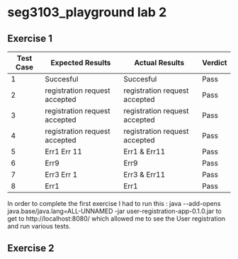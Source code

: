 # seg3103_playground lab 2



## Exercise 1


| Test Case | Expected Results             | Actual Results              | Verdict |
|-----------|------------------------------|-----------------------------|---------|
| 1         | Succesful                    |          Succesful            | Pass    |
| 2         | registration request accepted | registration request accepted | Pass    |
| 3         | registration request accepted | registration request accepted | Pass    |
| 4         | registration request accepted | registration request accepted | Pass    |
| 5         | Err1 Err 11                   | Err1 & Err11                 | Pass    |
| 6         | Err9                         | Err9                         | Pass    |
| 7         | Err3 Err 1                   | Err3 & Err11                 | Pass    |
| 8         | Err1                         | Err1                         | Pass    |


In order to complete the first exercise I had to run this : java --add-opens java.base/java.lang=ALL-UNNAMED -jar  user-registration-app-0.1.0.jar to get to http://localhost:8080/ which allowed me to see the User registration and run various tests.


## Exercise 2


